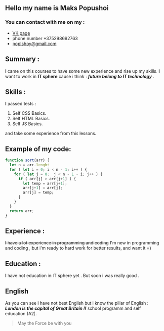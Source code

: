 ## Hello my name is Maks Popushoi
### You can contact with me on my : 
* [VK page](https://vk.com/papshoy)
* phone number +375298692763
* poplshoy@gmail.com

## Summary :
I came on this courses to have some new experience and rise up my skills. I want to work in **IT sphere** cause i think : ***future belong to IT technology*** .

## Skills :
I passed tests :
1. Self CSS Basics.
2. Self HTML Basics.
3. Self JS Basics.

and take some experience from this lessons.

## Example of my code:
```javascript
function sort(arr) {
  let n = arr.lenght
  for ( let i = 0; i < n - 1; i++ ) {
    for ( let j = 0;  j < n - 1 - i; j++ ) {
      if ( arr[j] > arr[j+1] ) {
        let temp = arr[j+1];
        arr[j+1] = arr[j];
        arr[j] = temp;
      }
    }
  }
  return arr;
}
```
## Experience :
~~I have a lot experience in programming and coding~~ I'm new in programming and coding , but i'm ready to hard work for better results, and want it =)

## Education : 
I have not education in IT sphere yet . But soon i was really good .

## English 
As you can see i have not best English but i know the pillar of English : ***London is the capital of Great Britain !!***
school programm and self education (A2).

> May the Force be with you
